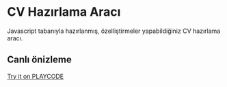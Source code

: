 # CV Hazırlama Aracı
Javascript tabanıyla hazırlanmış, özelliştirmeler yapabildiğiniz CV hazırlama aracı.

## Canlı önizleme
[Try it on PLAYCODE](https://1198016.playcode.io/)
